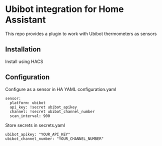 # Ubibot integration for Home Assistant

This repo provides a plugin to work with Ubibot thermometers as sensors

## Installation

Install using HACS

## Configuration

Configure as a sensor in HA YAML configuration.yaml

```
sensor:
  platform: ubibot
  api_key: !secret ubibot_apikey
  channel: !secret ubibot_channel_number
  scan_interval: 900
```

Store secrets in secrets.yaml

```
ubibot_apikey: "YOUR_API_KEY" 
ubibot_channel_number: "YOUR_CHANNEL_NUMBER"
```
